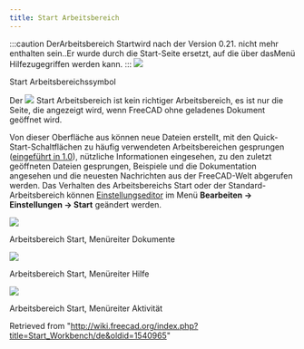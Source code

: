 ```yaml
---
title: Start Arbeitsbereich
---
```

:::caution
DerArbeitsbereich Startwird nach der Version 0.21. nicht mehr enthalten sein..Er wurde durch die Start-Seite ersetzt, auf die über dasMenü Hilfezugegriffen werden kann.
:::
![](/images/Workbench_Start.svg)

Start Arbeitsbereichssymbol

Der ![](/images/Workbench_Start.svg) Start Arbeitsbereich ist kein richtiger Arbeitsbereich, es ist nur die Seite, die angezeigt wird, wenn FreeCAD ohne geladenes Dokument geöffnet wird.

Von dieser Oberfläche aus können neue Dateien erstellt, mit den Quick-Start-Schaltflächen zu häufig verwendeten Arbeitsbereichen gesprungen ([eingeführt in 1.0](/Release_notes_1.0/de "Release notes 1.0/de")), nützliche Informationen eingesehen, zu den zuletzt geöffneten Dateien gesprungen, Beispiele und die Dokumentation angesehen und die neuesten Nachrichten aus der FreeCAD-Welt abgerufen werden. Das Verhalten des Arbeitsbereichs Start oder der Standard-Arbeitsbereich können [Einstellungseditor](/Preferences_Editor/de "Preferences Editor/de") im Menü **Bearbeiten → Einstellungen → Start** geändert werden.

![](/images/Start_Documents.png)

Arbeitsbereich Start, Menüreiter Dokumente

![](/images/Start_Help.png)

Arbeitsbereich Start, Menüreiter Hilfe

![](/images/Start_Activity.png)

Arbeitsbereich Start, Menüreiter Aktivität

Retrieved from "<http://wiki.freecad.org/index.php?title=Start_Workbench/de&oldid=1540965>"